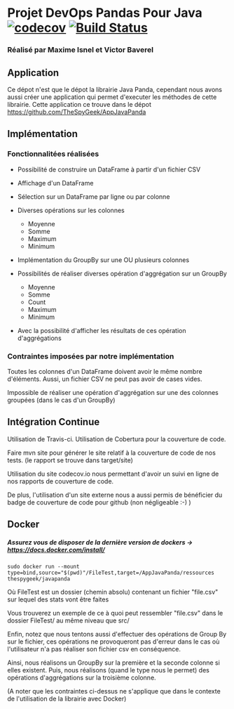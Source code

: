 # Projet DevOps Pandas Pour Java [![codecov](https://codecov.io/gh/TheSpyGeek/DevOps_Project/branch/master/graph/badge.svg?token=gK8JynLGcl)](https://codecov.io/gh/TheSpyGeek/DevOps_Project) [![Build Status](https://travis-ci.com/TheSpyGeek/DevOps_Project.svg?token=AmtD253suzrd44ZDSspK&branch=master)](https://travis-ci.com/TheSpyGeek/DevOps_Project)

### Réalisé par Maxime Isnel et Victor Baverel

## Application

Ce dépot n'est que le dépot la librairie Java Panda, cependant nous avons aussi créer une application qui permet d'executer les méthodes de cette librairie. Cette application ce trouve dans le dépot https://github.com/TheSpyGeek/AppJavaPanda

## Implémentation

### Fonctionnalitées réalisées

* Possibilité de construire un DataFrame à partir d'un fichier CSV
* Affichage d'un DataFrame
* Sélection sur un DataFrame par ligne ou par colonne
* Diverses opérations sur les colonnes
    - Moyenne
    - Somme
    - Maximum
    - Minimum

* Implémentation du GroupBy sur une OU plusieurs colonnes
* Possibilités de réaliser diverses opération d'aggrégation sur un GroupBy
    - Moyenne
    - Somme
    - Count
    - Maximum
    - Minimum
* Avec la possibilité d'afficher les résultats de ces opération d'aggrégations

### Contraintes imposées par notre implémentation

Toutes les colonnes d'un DataFrame doivent avoir le même nombre d'éléments. Aussi, un fichier CSV ne peut pas avoir de cases vides.

Impossible de réaliser une opération d'aggrégation sur une des colonnes groupées (dans le cas d'un GroupBy)

## Intégration Continue

Utilisation de Travis-ci.
Utilisation de Cobertura pour la couverture de code.


Faire mvn site pour générer le site relatif à la couverture de code de nos tests. (le rapport se trouve dans target/site)

Utilisation du site codecov.io nous permettant d'avoir un suivi en ligne de nos rapports de couverture de code.

De plus, l'utilisation d'un site externe nous a aussi permis de bénéficier du badge de couverture de code pour github (non négligeable :-) )


## Docker

##### Assurez vous de disposer de la dernière version de dockers -> https://docs.docker.com/install/
```sudo docker run --mount type=bind,source="$(pwd)"/FileTest,target=/AppJavaPanda/ressources thespygeek/javapanda```

Où FileTest est un dossier (chemin absolu) contenant un fichier "file.csv" sur lequel des stats vont être faites

Vous trouverez un exemple de ce à quoi peut ressembler "file.csv" dans le dossier FileTest/ au même niveau que src/

Enfin, notez que nous tentons aussi d'effectuer des opérations de Group By sur le fichier, ces opérations ne provoqueront
pas d'erreur dans le cas où l'utilisateur n'a pas réaliser son fichier csv en conséquence.

Ainsi, nous réalisons un GroupBy sur la première et la seconde colonne si elles existent.
Puis, nous réalisons (quand le type nous le permet) des opérations d'aggrégations sur la troisième colonne.

(A noter que les contraintes ci-dessus ne s'applique que dans le contexte de l'utilisation de la librairie avec Docker)
